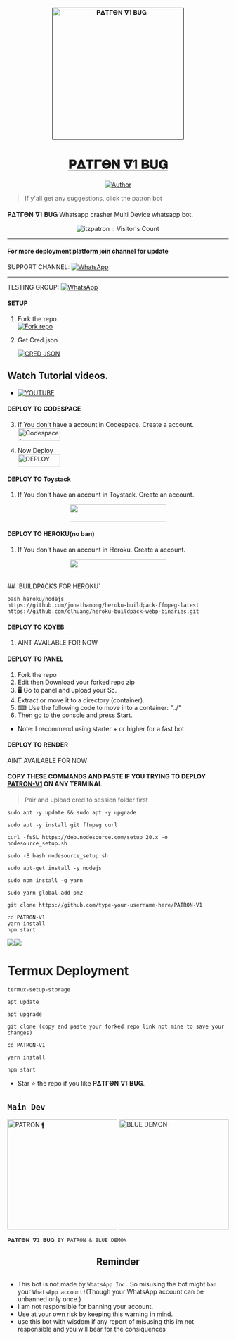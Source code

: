 <p align="center">  
  <a href="">
    <img alt="𝚸𝚫𝚻𝚪𝚯𝚴 𝛁1 𝚩𝐔𝐆" height="300" src="https://telegra.ph/file/551d68eb74a30dda96c0c.jpg">
    <h1 align="center">𝚸𝚫𝚻𝚪𝚯𝚴 𝛁1 𝚩𝐔𝐆</h1>
  </a>
</p>
<p align="center">
<a href="https://t.me/textpatron_bot"><img title="Author" src="https://img.shields.io/badge/PATRON-BOT-black?style=for-the-badge&logo=telegram"></a>
<p/>


> If y'all get any suggestions, click the patron bot

####  
𝚸𝚫𝚻𝚪𝚯𝚴 𝛁1 𝚩𝐔𝐆 Whatsapp crasher Multi Device whatsapp bot.
<p align="center"><img src="https://profile-counter.glitch.me/{PATRON-V1}/count.svg" alt="itzpatron :: Visitor's Count" /></p>

***

 #### For more deployment platform join channel for update


SUPPORT CHANNEL: <a href="https://whatsapp.com/channel/0029Val0s0rIt5rsIDPCoD2q"><img alt="WhatsApp" src="https://img.shields.io/badge/Join CHANNEL-25D366?style=for-the-badge&logo=whatsapp&logoColor=white"/></a>

***

TESTING GROUP: <a href="https://chat.whatsapp.com/HSC7DAJOD9nBKbl7CmxxLb"><img alt="WhatsApp" src="https://img.shields.io/badge/JOIN GROUP-25D366?style=for-the-badge&logo=whatsapp&logoColor=white"/></a>

#### SETUP

1. Fork the repo
    <br>
<a href='https://github.com/patronffx/PATRON-V1/fork' target="_blank"><img alt='Fork repo' src='https://img.shields.io/badge/Fork Repo-100000?style=for-the-badge&logo=scan&logoColor=white&labelColor=black&color=black'/></a>



2. Get Cred.json 
   
    
     <a href='https://replit.com/@Itzpatron/Patron-Pairing' target="_blank"><img alt='CRED JSON' src='https://img.shields.io/badge/Cred.json-100000?style=for-the-badge&logo=scan&logoColor=white&labelColor=black&color=black'/></a>

## Watch Tutorial videos.
* [![YOUTUBE](https://img.shields.io/badge/HOW_TO_DEPLOY-PANEL-blue?style=for-the-badge&logo=youtube&logoColor=white)](https://youtu.be/ELsmTeFsHsI?si=-SP-FDYaels_0zEO)


#### DEPLOY TO CODESPACE

3. If You don't have a account in Codespace. Create a account.
    <br>
<a href='https://github.com/login?return_to=https%3A%2F%2Fgithub.com%2Fcodespaces' target="_blank"><img alt='Codespaces' src='https://img.shields.io/badge/CREATE-h?color=black&style=for-the-badge&logo=visualstudiocode' width="96.35" height="28"/></a></p>

4. Now Deploy
    <br>
<a href='https://github.com/codespaces/new' target="_blank"><img alt='DEPLOY' src='https://img.shields.io/badge/DEPLOY -h?color=black&style=for-the-badge&logo=visualstudiocode' width="96.35" height="28"/></a></p>


#### DEPLOY TO Toystack

1. If You don't have an account in Toystack. Create an account.
    <br>
<p align="center"><a href="https://toystack.ai"> <img src="https://img.shields.io/badge/Toystack%20Account-blue?style=for-the-badge&logo=Toystack" width="220" height="38.45"/></a></p>

#### DEPLOY TO HEROKU(no ban)

1. If You don't have an account in Heroku. Create a account.
    <br>
<p align="center"><a href="https://signup.heroku.com"> <img src="https://img.shields.io/badge/heroku%20Account-blue?style=for-the-badge&logo=heroku" width="220" height="38.45"/></a></p>
## `BUILDPACKS FOR HEROKU`

```
bash heroku/nodejs
https://github.com/jonathanong/heroku-buildpack-ffmpeg-latest
https://github.com/clhuang/heroku-buildpack-webp-binaries.git
```

#### DEPLOY TO KOYEB

1. AINT AVAILABLE FOR NOW


#### DEPLOY TO PANEL
1. Fork the repo
2. Edit then Download your forked repo zip
3. 🖥 Go to panel and upload your Sc.
4. Extract or move it to a directory (container).
5. ⌨ Use the following code to move into a container: "../"
6. Then go to the console and press Start.
   
- Note: I recommend using starter + or higher for a fast bot


#### DEPLOY TO RENDER
AINT AVAILABLE FOR NOW


#### COPY THESE COMMANDS AND PASTE IF YOU TRYING TO DEPLOY [PATRON-V1](https://github.com/Itzpatron/PATRON-V1) ON ANY TERMINAL
> Pair and upload cred to session folder first
```
sudo apt -y update && sudo apt -y upgrade
```
```
sudo apt -y install git ffmpeg curl
```
```
curl -fsSL https://deb.nodesource.com/setup_20.x -o nodesource_setup.sh
```
```
sudo -E bash nodesource_setup.sh
```
```
sudo apt-get install -y nodejs
```
```
sudo npm install -g yarn
```
```
sudo yarn global add pm2
```
```
git clone https://github.com/type-your-username-here/PATRON-V1
```
```
cd PATRON-V1
yarn install 
npm start
```

<a><img src='https://i.imgur.com/LyHic3i.gif'/></a><a><img src='https://i.imgur.com/LyHic3i.gif'/></a>
# Termux Deployment
```
termux-setup-storage
```
```
apt update
```
```
apt upgrade
```
```
git clone (copy and paste your forked repo link not mine to save your changes) 
```
```
cd PATRON-V1
```
```
yarn install
```
```
npm start
```


- Star ⭐ the repo if you like 𝚸𝚫𝚻𝚪𝚯𝚴 𝛁1 𝚩𝐔𝐆.


## `Main Dev` 
<a href="https://github.com/Itzpatron"><img src="https://telegra.ph/file/551d68eb74a30dda96c0c.jpg" width="250" height="250" alt="PATRON 🚹"/></a>
<a href="https://github.com/asmakev930h"><img src="https://telegra.ph/file/229312c344db0a90bca65.jpg" width="250" height="250" alt="BLUE DEMON"/></a>

`𝚸𝚫𝚻𝚪𝚯𝚴 𝛁1 𝚩𝐔𝐆 BY 𝙿𝙰𝚃𝚁𝙾𝙽 & 𝙱𝙻𝚄𝙴 𝙳𝙴𝙼𝙾𝙽`

<h2 align="center">  Reminder
</h2>

## 
- This bot is not made by `WhatsApp Inc.` So misusing the bot might `ban` your `WhatsApp account!`(Though your WhatsApp account can be unbanned only once.)
- I am not responsible for banning your account.
- Use at your own risk by keeping this warning in mind.
- use this bot with wisdom if any report of misusing this im not responsible and you will bear for the consiquences 
